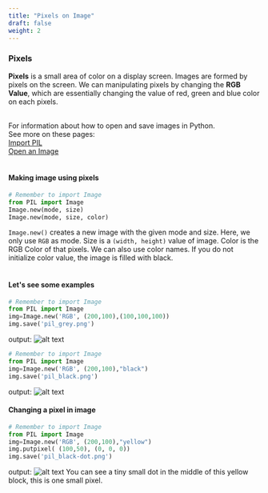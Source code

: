 ```yaml
---
title: "Pixels on Image"
draft: false
weight: 2
---
```


### Pixels

**Pixels** is a small area of color on a display screen. Images are formed by pixels on the screen. We can manipulating pixels by changing the **RGB Value**, which are essentially changing the value of red, green and blue color on each pixels.
<br/><br/>

For information about how to open and save images in Python. <br/>
See more on these pages: <br/>
<a href="../../../image-manipulation/project-overview/" target="blank">Import PIL</a><br/>
<a href="../../../image-manipulation/open-image/" target="blank">Open an Image</a>
<br/><br/>
#### Making image using pixels
```python
# Remember to import Image
from PIL import Image
Image.new(mode, size)
Image.new(mode, size, color)
```
`Image.new()` creates a new image with the given mode and size. Here, we only use `RGB` as mode. Size is a `(width, height)` value of image. Color is the RGB Color of that pixels. We can also use color names. If you do not initialize color value, the image is filled with black.
<br/><br/>

#### Let's see some examples

```python
# Remember to import Image
from PIL import Image
img=Image.new('RGB', (200,100),(100,100,100))
img.save('pil_grey.png')
```
output:
![alt text](../../media/grey.png "image showing pixels first example")
```python
# Remember to import Image
from PIL import Image
img=Image.new('RGB', (200,100),"black")
img.save('pil_black.png')
```
output:
![alt text](../../media/black.png "image showing pixels second example")

#### Changing a pixel in image
```python
# Remember to import Image
from PIL import Image
img=Image.new('RGB', (200,100),"yellow")
img.putpixel( (100,50), (0, 0, 0))
img.save('pil_black-dot.png')
```
output:
![alt text](../../media/black-dot.png "image showing pixels third example")
You can see a tiny small dot in the middle of this yellow block, this is one small pixel.
